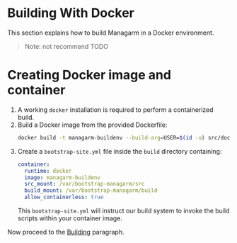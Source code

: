# Building With Docker

This section explains how to build Managarm in a Docker environment.

> Note: not recommend TODO

# Creating Docker image and container

1.  A working `docker` installation is required to perform a containerized build.
2.  Build a Docker image from the provided Dockerfile:
    ```bash
    docker build -t managarm-buildenv --build-arg=USER=$(id -u) src/docker
    ```
3.  Create a `bootstrap-site.yml` file inside the `build` directory containing:
    ```yml
    container:
      runtime: docker
      image: managarm-buildenv
      src_mount: /var/bootstrap-managarm/src
      build_mount: /var/bootstrap-managarm/build
      allow_containerless: true
    ```
    This `bootstrap-site.yml` will instruct our build system to invoke the build scripts within your container image.

Now proceed to the [Building](index.md#building) paragraph.
